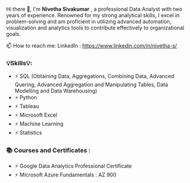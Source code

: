 Hi there 👋, I'm __Nivetha Sivakumar__ , a professional Data Analyst with two years of experience. Renowned for my strong analytical skills, I excel in problem-solving and am proficient in utilizing advanced automation, visualization and analytics tools to contribute effectively to organizational goals.

📫 How to reach me: LinkedIn : <https://www.linkedin.com/in/nivetha-s/>

### 💡Skills💡:

- ⚡ SQL (Obtaining Data, Aggregations, Combining Data, Advanced Quering, Advanced Aggregation and Manipulating Tables, Data Modelling and Data Warehousing)
- ⚡ Python
- ⚡ Tableau
- ⚡ Microsoft Excel
- ⚡ Machine Learning
- ⚡ Statistics
  
### 📚 Courses and Certificates :

- ⚡ Google Data Analytics Professional Certificate 
- ⚡ Microsoft Azure Fundamentals : AZ 900
